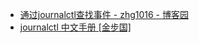 

* [通过journalctl查找事件 - zhg1016 - 博客园 ](http://www.cnblogs.com/zhg1016/articles/5503788.html)
* [journalctl 中文手册 [金步国] ](http://www.jinbuguo.com/systemd/journalctl.html)